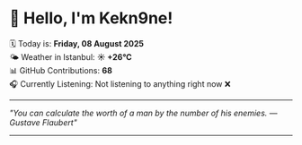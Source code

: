 # 👋 Hello, I'm Kekn9ne!

🗓️ Today is: **Friday, 08 August 2025**  
🌤️ Weather in Istanbul: **☀️   +26°C**  
📊 GitHub Contributions: **68**  
🎧 Currently Listening: Not listening to anything right now ❌

---

_"You can calculate the worth of a man by the number of his enemies. — *Gustave Flaubert*"_

---
